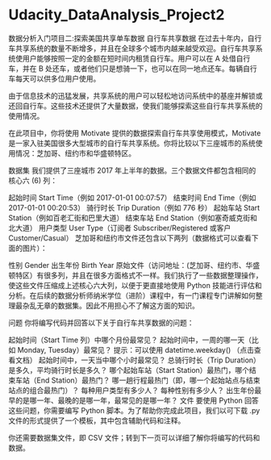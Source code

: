 # Udacity_DataAnalysis_Project2
数据分析入门项目二:探索美国共享单车数据
自行车共享数据
在过去十年内，自行车共享系统的数量不断增多，并且在全球多个城市内越来越受欢迎。自行车共享系统使用户能够按照一定的金额在短时间内租赁自行车。用户可以在 A 处借自行车，并在 B 处还车，或者他们只是想骑一下，也可以在同一地点还车。每辆自行车每天可以供多位用户使用。

由于信息技术的迅猛发展，共享系统的用户可以轻松地访问系统中的基座并解锁或还回自行车。这些技术还提供了大量数据，使我们能够探索这些自行车共享系统的使用情况。

在此项目中，你将使用 Motivate 提供的数据探索自行车共享使用模式，Motivate 是一家入驻美国很多大型城市的自行车共享系统。你将比较以下三座城市的系统使用情况：芝加哥、纽约市和华盛顿特区。

数据集
我们提供了三座城市 2017 年上半年的数据。三个数据文件都包含相同的核心六 (6) 列：

起始时间 Start Time（例如 2017-01-01 00:07:57）
结束时间 End Time（例如 2017-01-01 00:20:53）
骑行时长 Trip Duration（例如 776 秒）
起始车站 Start Station（例如百老汇街和巴里大道）
结束车站 End Station（例如塞奇威克街和北大道）
用户类型 User Type（订阅者 Subscriber/Registered 或客户Customer/Casual）
芝加哥和纽约市文件还包含以下两列（数据格式可以查看下面的图片）：

性别 Gender
出生年份 Birth Year
原始文件（访问地址：(芝加哥、纽约市、华盛顿特区）有很多列，并且在很多方面格式不一样。我们执行了一些数据整理操作，使这些文件压缩成上述核心六大列，以便于更直接地使用 Python 技能进行评估和分析。在后续的数据分析师纳米学位（进阶）课程中，有一门课程专门讲解如何整理最杂乱无章的数据集。因此不用担心不了解这方面的知识。


问题
你将编写代码并回答以下关于自行车共享数据的问题：

起始时间（Start Time 列）中哪个月份最常见？
起始时间中，一周的哪一天（比如 Monday, Tuesday）最常见？ 提示：可以使用 datetime.weekday() （点击查看文档）
起始时间中，一天当中哪个小时最常见？
总骑行时长（Trip Duration）是多久，平均骑行时长是多久？
哪个起始车站（Start Station）最热门，哪个结束车站（End Station）最热门？
哪一趟行程最热门（即，哪一个起始站点与结束站点的组合最热门）？
每种用户类型有多少人？
每种性别有多少人？
出生年份最早的是哪一年、最晚的是哪一年，最常见的是哪一年？
文件
要使用 Python 回答这些问题，你需要编写 Python 脚本。为了帮助你完成此项目，我们以可下载 .py 文件的形式提供了一个模板，其中包含辅助代码和注释。

你还需要数据集文件，即 CSV 文件；转到下一页可以详细了解你将编写的代码和数据。
